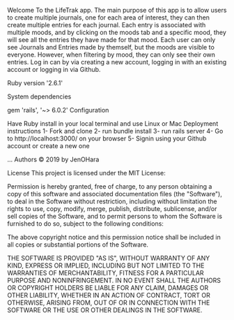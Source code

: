 Welcome To the LifeTrak app. The main purpose of this app is to allow users to create multiple journals, one for each area of interest, they can then create multiple entries for each journal. Each entry is associated with multiple moods, and by clicking on the moods tab and a specific mood, they will see all the entries they have made for that mood. Each user can only see Journals and Entries made by themself, but the moods are visible to everyone. However, when filtering by mood, they can only see their own entries.
Log in can by via creating a new account, logging in with an existing account or logging in via Github.

Ruby version '2.6.1'

System dependencies

gem 'rails', '~> 6.0.2'
Configuration

Have Ruby install in your local terminal and use Linux or Mac
Deployment instructions 1- Fork and clone 2- run bundle install 3- run rails server 4- Go to http://localhost:3000/ on your browser 5- Signin using your Github account or create a new one

... Authors © 2019 by JenOHara

License This project is licensed under the MIT License:

Permission is hereby granted, free of charge, to any person obtaining a copy of this software and associated documentation files (the "Software"), to deal in the Software without restriction, including without limitation the rights to use, copy, modify, merge, publish, distribute, sublicense, and/or sell copies of the Software, and to permit persons to whom the Software is furnished to do so, subject to the following conditions:

The above copyright notice and this permission notice shall be included in all copies or substantial portions of the Software.

THE SOFTWARE IS PROVIDED "AS IS", WITHOUT WARRANTY OF ANY KIND, EXPRESS OR IMPLIED, INCLUDING BUT NOT LIMITED TO THE WARRANTIES OF MERCHANTABILITY, FITNESS FOR A PARTICULAR PURPOSE AND NONINFRINGEMENT. IN NO EVENT SHALL THE AUTHORS OR COPYRIGHT HOLDERS BE LIABLE FOR ANY CLAIM, DAMAGES OR OTHER LIABILITY, WHETHER IN AN ACTION OF CONTRACT, TORT OR OTHERWISE, ARISING FROM, OUT OF OR IN CONNECTION WITH THE SOFTWARE OR THE USE OR OTHER DEALINGS IN THE SOFTWARE.